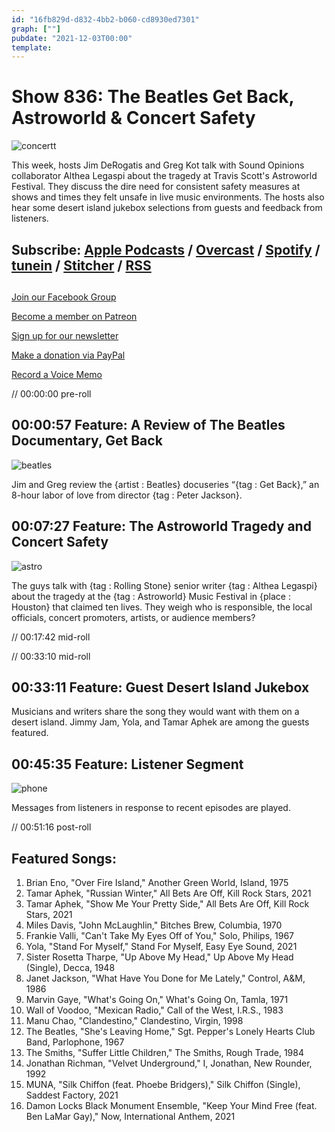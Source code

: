 ```yaml
---
id: "16fb829d-d832-4bb2-b060-cd8930ed7301"
graph: [""]
pubdate: "2021-12-03T00:00"
template: 
---
```






# Show 836: The Beatles Get Back, Astroworld & Concert Safety

![concertt](https://static.soundopinions.org/images/2021/concertt.jpeg)

This week, hosts Jim DeRogatis and Greg Kot talk with Sound Opinions collaborator Althea Legaspi about the tragedy at Travis Scott's Astroworld Festival. They discuss the dire need for consistent safety measures at shows and times they felt unsafe in live music environments. The hosts also hear some desert island jukebox selections from guests and feedback from listeners. 



## Subscribe: [Apple Podcasts](https://itunes.apple.com/us/podcast/sound-opinions/id94793843) / [Overcast](https://overcast.fm/itunes94793843/sound-opinions) / [Spotify](https://open.spotify.com/show/1kNR8YL7TBrQuRxDdS4wtU) / [tunein](https://tunein.com/podcasts/Music-Podcasts/Sound-Opinions-p60273/) / [Stitcher](http://www.stitcher.com/podcast/sound-opinions) / [RSS](https://feeds.simplecast.com/Nn6fjnB0)



## 

[Join our Facebook Group](https://bit.ly/3sivr9T)

[Become a member on Patreon](https://bit.ly/3slWZvc)

[Sign up for our newsletter](https://bit.ly/3eEvRnG)

[Make a donation via PayPal](https://bit.ly/3dmt9lU)

[Record a Voice Memo](https://bit.ly/2RyD5Ah)

// 00:00:00 pre-roll



## 00:00:57 Feature: A Review of The Beatles Documentary, Get Back

![beatles](https://static.soundopinions.org/images/2021/the_beatles,_get_back_poster.jpeg)

Jim and Greg review the {artist : Beatles} docuseries “{tag : Get Back},” an 8-hour labor of love from director {tag : Peter Jackson}.



## 00:07:27 Feature: The Astroworld Tragedy and Concert Safety

![astro](https://static.soundopinions.org/images/2021/3d4e7c51-1200.jpeg)

The guys talk with {tag : Rolling Stone} senior writer {tag : Althea Legaspi} about the tragedy at the {tag : Astroworld} Music Festival in {place : Houston} that claimed ten lives. They weigh who is responsible, the local officials, concert promoters, artists, or audience members?

// 00:17:42 mid-roll

// 00:33:10 mid-roll



## 00:33:11 Feature: Guest Desert Island Jukebox

Musicians and writers share the song they would want with them on a desert island. Jimmy Jam, Yola, and Tamar Aphek are among the guests featured.



## 00:45:35 Feature: Listener Segment

![phone](https://static.soundopinions.org/images/2021/phone.jpeg)

Messages from listeners in response to recent episodes are played.

// 00:51:16 post-roll



## Featured Songs:

1. Brian Eno, "Over Fire Island," Another Green World, Island, 1975
2. Tamar Aphek, "Russian Winter," All Bets Are Off, Kill Rock Stars, 2021
3. Tamar Aphek, "Show Me Your Pretty Side," All Bets Are Off, Kill Rock Stars, 2021
4. Miles Davis, "John McLaughlin," Bitches Brew, Columbia, 1970
5. Frankie Valli, "Can't Take My Eyes Off of You," Solo, Philips, 1967
6. Yola, "Stand For Myself," Stand For Myself, Easy Eye Sound, 2021
7. Sister Rosetta Tharpe, "Up Above My Head," Up Above My Head (Single), Decca, 1948
8. Janet Jackson, "What Have You Done for Me Lately," Control, A&M, 1986
9. Marvin Gaye, "What's Going On," What's Going On, Tamla, 1971
10. Wall of Voodoo, "Mexican Radio," Call of the West, I.R.S., 1983
11. Manu Chao, "Clandestino," Clandestino, Virgin, 1998
12. The Beatles, "She's Leaving Home," Sgt. Pepper's Lonely Hearts Club Band, Parlophone, 1967
13. The Smiths, "Suffer Little Children," The Smiths, Rough Trade, 1984
14. Jonathan Richman, "Velvet Underground," I, Jonathan, New Rounder, 1992
15. MUNA, "Silk Chiffon (feat. Phoebe Bridgers)," Silk Chiffon (Single), Saddest Factory, 2021
16. Damon Locks Black Monument Ensemble, "Keep Your Mind Free (feat. Ben LaMar Gay)," Now, International Anthem, 2021